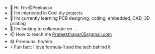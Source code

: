 - 👋 Hi, I’m @Peekasso
- 👀 I’m interested in Cool diy projects
- 🌱 I’m currently learning PCB designing, coding, embedded, CAD, 3D printing
- 💞️ I’m looking to collaborate on ...
- 📫 How to reach me Prateekthapar05@gmail.com
- 😄 Pronouns: he/him
- ⚡ Fun fact: I love formula-1 and the tech behind it
<!---
Peekasso/Peekasso is a ✨ special ✨ repository because its `README.md` (this file) appears on your GitHub profile.
You can click the Preview link to take a look at your changes.
--->
